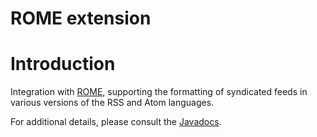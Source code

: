 ROME extension
==============

Introduction
============

Integration with
[ROME](https://rometools.jira.com),
supporting the formatting of syndicated feeds in various versions of the
RSS and Atom languages.

For additional details, please consult the
[Javadocs](javadocs://jse/ext/org/restlet/ext/rome/package-summary.html).

